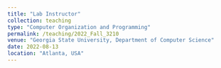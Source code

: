 ```yaml
---
title: "Lab Instructor"
collection: teaching
type: "Computer Organization and Programming"
permalink: /teaching/2022_Fall_3210
venue: "Georgia State University, Department of Computer Science"
date: 2022-08-13
location: "Atlanta, USA"
---
```


<!-- This is a description of a teaching experience. You can use markdown like any other post.

# Heading 1

# Heading 2

# Heading 3 -->
